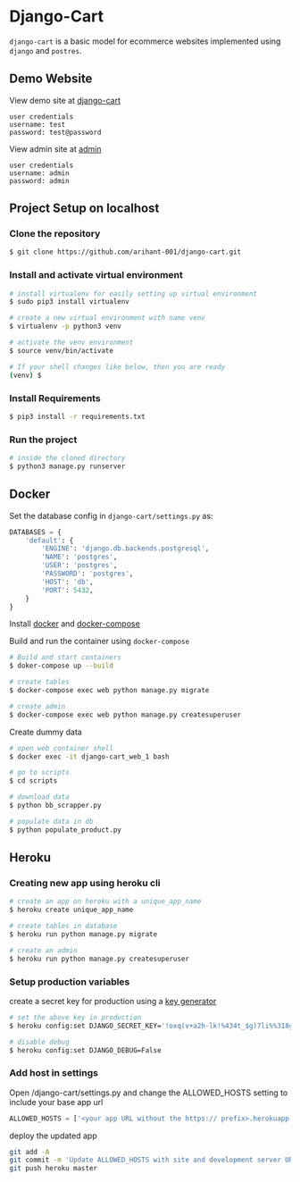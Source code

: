 # Django-Cart

`django-cart` is a basic model for ecommerce websites implemented using `django` and `postres`.

## Demo Website
View demo site at [django-cart](https://django-cart.herokuapp.com/)
```
user credentials
username: test
password: test@password
```
View admin site at [admin](https://django-cart.herokuapp.com/admin)
```
user credentials
username: admin
password: admin
```

## Project Setup on localhost

### Clone the repository
```sh
$ git clone https://github.com/arihant-001/django-cart.git
```

### Install and activate virtual environment
```sh
# install virtualenv for easily setting up virtual environment
$ sudo pip3 install virtualenv

# create a new virtual environment with name venv
$ virtualenv -p python3 venv

# activate the venv environment
$ source venv/bin/activate

# If your shell changes like below, then you are ready
(venv) $ 
```

### Install Requirements
```sh
$ pip3 install -r requirements.txt
```

### Run the project
```sh
# inside the cloned directory
$ python3 manage.py runserver
```

## Docker
Set the database config in `django-cart/settings.py` as:
```python
DATABASES = {
    'default': {
        'ENGINE': 'django.db.backends.postgresql',
        'NAME': 'postgres',
        'USER': 'postgres',
        'PASSWORD': 'postgres',
        'HOST': 'db',
        'PORT': 5432,
    }
}
```
Install [docker](https://docs.docker.com/engine/install/) and [docker-compose](https://docs.docker.com/compose/install/)

Build and run the container using `docker-compose`
```sh
# Build and start containers
$ doker-compose up --build

# create tables
$ docker-compose exec web python manage.py migrate

# create admin
$ docker-compose exec web python manage.py createsuperuser
```

Create dummy data
```sh
# open web container shell
$ docker exec -it django-cart_web_1 bash

# go to scripts
$ cd scripts

# download data
$ python bb_scrapper.py

# populate data in db
$ python populate_product.py
```

## Heroku 
### Creating new app using heroku cli
```sh
# create an app on heroku with a unique_app_name
$ heroku create unique_app_name

# create tables in database 
$ heroku run python manage.py migrate

# create an admin
$ heroku run python manage.py createsuperuser
```

### Setup production variables 
create a secret key for production using a [key generator](https://miniwebtool.com/django-secret-key-generator/)

```sh
# set the above key in production
$ heroku config:set DJANGO_SECRET_KEY='!oxq(v+a2h-lk!%434t_$g)7li%%318gn6bw1$j1e%7j#h%ahv'

# disable debug 
$ heroku config:set DJANGO_DEBUG=False
```

### Add host in settings
Open /django-cart/settings.py and change the ALLOWED_HOSTS setting to include your base app url 
```python
ALLOWED_HOSTS = ['<your app URL without the https:// prefix>.herokuapp.com','localhost']                                                                                        
```
deploy the updated app
```sh
git add -A
git commit -m 'Update ALLOWED_HOSTS with site and development server URL'
git push heroku master
```